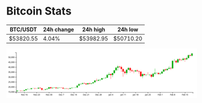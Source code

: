 # Bitcoin Stats

BTC/USDT|24h change|24h high|24h low|
|---|---|---|---|
|$53820.55|4.04%|$53982.95|$50710.20|

<img src="./chart.svg">
